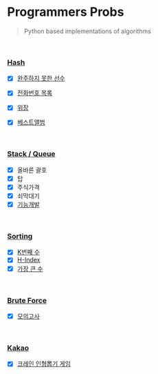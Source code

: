 # Programmers Probs
> Python based implementations of algorithms

<br/>


### [Hash](/Programmers/hash)

- [x] [완주하지 못한 선수](/Programmers/hash/완주하지_못한_선수.py)
- [x] [전화번호 목록](/Programmers/hash/전화번호_목록_2.py)
- [x] [위장](/Programmers/hash/위장.py)
- [x] [베스트앨범](/Programmers/hash/베스트앨범.py)


<br>

### [Stack / Queue](/Programmers/stack_queue)

- [x] 올바른 괄호
- [x] 탑
- [x] 주식가격
- [x] 쇠막대기
- [x] [기능개발](/Programmers/stack_queue/기능개발.py) 

<br>

### [Sorting](/Programmers/sorting)

- [x] [K번째 수](/Programmers/sorting/K번째수.py)
- [x] [H-Index](/Programmers/sorting/H-Index.py)
- [x] [가장 큰 수](/Programmers/sorting/가장_큰_수.py)

<br>

### [Brute Force](/Programmers/brute-force)

- [x] [모의고사](/Programmers/brute-force/모의고사_2.py)

<br>

### [Kakao](/Programmers/kakao)

- [x] [크레인 인형뽑기 게임](/Programmers/kakao/2019_kakao_겨울_인턴십/크레인_인형뽑기_게임.py)